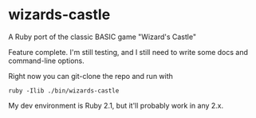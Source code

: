 # wizards-castle
A Ruby port of the classic BASIC game "Wizard's Castle"

Feature complete.  I'm still testing, and I still need to write some docs and command-line options.

Right now you can git-clone the repo and run with

    ruby -Ilib ./bin/wizards-castle

My dev environment is Ruby 2.1, but it'll probably work in any 2.x.

